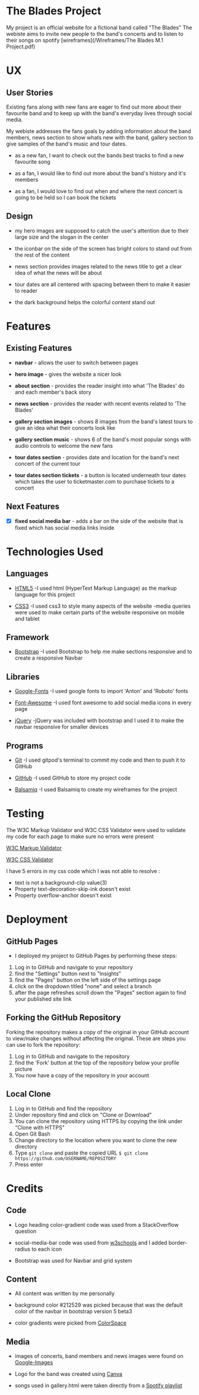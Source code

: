# The Blades Project

My project is an official website for a fictional band called "The Blades"
The webiste aims to invite new people to the band's concerts and to listen to their songs on spotify
[wireframes](/Wireframes/The Blades M.1 Project.pdf)

# UX

## User Stories

Existing fans along with new fans are eager to find out more about their favourite band and to keep up with the band's everyday lives through
social media.

My webiste addresses the fans goals by adding information about the band members, news section to show whats new with the band, gallery
section to give samples of the band's music and tour dates.

* as a new fan, I want to check out the bands best tracks to find a new favourite song 

* as a fan, I would like to find out more about the band's history and it's members

* as a fan, I would love to find out when and where the next concert is going to be held so I can book the tickets 

## Design

* my hero images are supposed to catch the user's attention due to their large size and the slogan in the center

* the iconbar on the side of the screen has bright colors to stand out from the rest of the content

* news section provides images related to the news title to get a clear idea of what the news will be about

* tour dates are all centered with spacing between them to make it easier to reader

* the dark background helps the colorful content stand out

# Features

## Existing Features

* __navbar__ - allows the user to switch between pages

* __hero image__ - gives the website a nicer look

* __about section__ - provides the reader insight into what 'The Blades' do and each member's back story

* __news section__ - provides the reader with recent events related to 'The Blades'

* __gallery section images__ - shows 8 images from the band's latest tours to give an idea what their concerts look like

* __gallery section music__ - shows 6 of the band's most popular songs with audio controls to welcome the new fans

* __tour dates section__ - provides date and location for the band's next concert of the current tour

* __tour dates section tickets__ - a button is located underneath tour dates which takes the user to ticketmaster.com to purchase tickets to a concert 

## Next Features

- [x]  __fixed social media bar__ - adds a bar on the side of the website that is fixed which has social media links inside

# Technologies Used

## Languages

* [HTML5](https://en.wikipedia.org/wiki/HTML)
-I used html (HyperText Markup Language) as the markup language for this project

* [CSS3](https://en.wikipedia.org/wiki/CSS)
-I used css3 to style many aspects of the website
-media queries were used to make certain parts of the website responsive on mobile and tablet

## Framework

* [Bootstrap](https://getbootstrap.com/)
-I used Bootstrap to help me make sections responsive and to create a responsive Navbar

## Libraries

* [Google-Fonts](https://fonts.google.com/)
-I used google fonts to import 'Anton' and 'Roboto' fonts

* [Font-Awesome](https://fontawesome.com/)
-I used font awesome to add social media icons in every page

* [jQuery](https://jquery.com/)
-jQuery was included with bootstrap and I used it to make the navbar responsive for smaller devices

## Programs

* [Git](https://git-scm.com/)
-I used gitpod's terminal to commit my code and then to push it to GitHub

* [GitHub](https://github.com/)
-I used GitHub to store my project code 

* [Balsamiq](https://balsamiq.com/)
-I used Balsamiq to create my wireframes for the project

# Testing 
The W3C Markup Validator and W3C CSS Validator were used to validate my code for each page to make sure no errors were present

[W3C Markup Validator](https://jigsaw.w3.org/css-validator/#validate_by_input)

[W3C CSS Validator](https://jigsaw.w3.org/css-validator/#validate_by_input)

I have 5 errors in my css code which I was not able to resolve :
* text is not a background-clip value(3)
* Property text-decoration-skip-ink doesn't exist
* Property overflow-anchor doesn't exist



# Deployment

## GitHub Pages

* I deployed my project to GitHub Pages by performing these steps:

1. Log in to GitHub and navigate to your repository
2. find the "Settings" button next to "Insights"
3. find the "Pages" button on the left side of the settings page
4. click on the dropdown titled "none" and select a branch
5. after the page refreshes scroll down the "Pages" section again to find your published site link

## Forking the GitHub Repository

Forking the repository makes a copy of the original in your GitHub account to view/make changes without affecting the original.
These are steps you can use to fork the repository:

1. Log in to GitHub and navigate to the repository
2. find the 'Fork' button at the top of the repository below your profile picture 
3. You now have a copy of the repository in your account

## Local Clone

1. Log in to GitHub and find the repository
2. Under repository find and click on "Clone or Download"
3. You can clone the repository using HTTPS by copying the link under "Clone with HTTPS"
4. Open Git Bash 
5. Change directory to the location where you want to clone the new directory
6. Type `git clone` and paste the copied URL 
`$ git clone https://github.com/USERNAME/REPOSITORY`
7. Press enter

# Credits

## Code 

* Logo heading color-gradient code was used from a StackOverflow question

* social-media-bar code was used from [w3schools](https://www.w3schools.com/howto/howto_css_sticky_social_bar.asp) and I added border-radius to each icon

* Bootstrap was used for Navbar and grid system

## Content

* All content was written by me personally

* background color #212529 was picked because that was the default color of the navbar in bootstrap version 5 beta3  

* color gradients were picked from [ColorSpace](https://mycolor.space/)

## Media

* images of concerts, band members and news images were found on [Google-Images](https://images.google.com/imghp?hl=en&gl=ar&gws_rd=ssl)

* Logo for the band was created using [Canva](https://www.canva.com/)

* songs used in gallery.html were taken directly from a [Spotify playlist](https://open.spotify.com/playlist/4b5R9YIlg7pncFkaSfAx9v)
